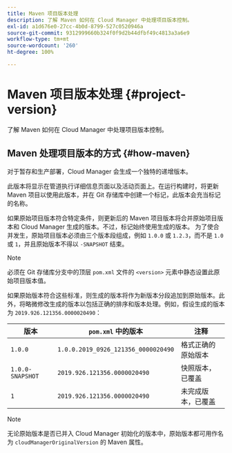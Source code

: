 ```yaml
---
title: Maven 项目版本处理
description: 了解 Maven 如何在 Cloud Manager 中处理项目版本控制。
exl-id: a1d676e0-27cc-4b0d-8799-527c0520946a
source-git-commit: 9312999660b324f0f9d2b44dfbf49c4813a3a6e9
workflow-type: tm+mt
source-wordcount: '260'
ht-degree: 100%

---
```



# Maven 项目版本处理 {#project-version}

了解 Maven 如何在 Cloud Manager 中处理项目版本控制。

## Maven 处理项目版本的方式 {#how-maven}

对于暂存和生产部署，Cloud Manager 会生成一个独特的递增版本。

此版本将显示在管道执行详细信息页面以及活动页面上。在运行构建时，将更新 Maven 项目以使用此版本，并在 Git 存储库中创建一个标记，此版本会充当标记的名称。

如果原始项目版本符合特定条件，则更新后的 Maven 项目版本将合并原始项目版本和 Cloud Manager 生成的版本。不过，标记始终使用生成的版本。 为了使合并发生，原始项目版本必须由三个版本段组成，例如 `1.0.0` 或 `1.2.3`，而不是 `1.0` 或 `1`，并且原始版本不得以 `-SNAPSHOT` 结束。

>[!NOTE]
>
>必须在 Git 存储库分支中的顶层 `pom.xml` 文件的 `<version>` 元素中静态设置此原始项目版本值。

如果原始版本符合这些标准，则生成的版本将作为新版本分段追加到原始版本。此外，将略微修改生成的版本以包括正确的排序和版本处理。例如，假设生成的版本为 `2019.926.121356.0000020490`：

| 版本 | `pom.xml` 中的版本 | 注释 |
|---|---|---|
| `1.0.0` | `1.0.0.2019_0926_121356_0000020490` | 格式正确的原始版本 |
| `1.0.0-SNAPSHOT` | `2019.926.121356.0000020490` | 快照版本，已覆盖 |
| `1` | `2019.926.121356.0000020490` | 未完成版本，已覆盖 |

>[!NOTE]
>
>无论原始版本是否已并入 Cloud Manager 初始化的版本中，原始版本都可用作名为 `cloudManagerOriginalVersion` 的 Maven 属性。
